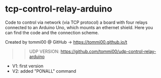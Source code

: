 # tcp-control-relay-arduino
Code to control via network (via TCP protocol) a board with four relays connected to an Arduino Uno, which mounts an ethernet shield.
Here you can find the code and the connection scheme.

Created by tommi00 @ GitHub -> https://tommi00.github.io/t

>> UDP VERSION: https://github.com/tommi00/udp-control-relay-arduino


- V1: first version
- V2: added "PONALL" command
